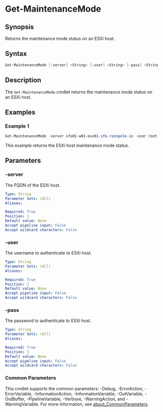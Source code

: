 # Get-MaintenanceMode

## Synopsis

Returns the maintenance mode status on an ESXi host.

## Syntax

```powershell
Get-MaintenanceMode [-server] <String> [-user] <String> [-pass] <String> [<CommonParameters>]
```

## Description

The `Get-MaintenanceMode` cmdlet returns the maintenance mode status on an ESXi host.

## Examples

### Example 1

```powershell
Get-MaintenanceMode -server sfo01-w01-esx01.sfo.rainpole.io -user root -pass VMw@re1!
```

This example returns the ESXi host maintenance mode status.

## Parameters

### -server

The FQDN of the ESXi host.

```yaml
Type: String
Parameter Sets: (All)
Aliases:

Required: True
Position: 1
Default value: None
Accept pipeline input: False
Accept wildcard characters: False
```

### -user

The username to authenticate to ESXi host.

```yaml
Type: String
Parameter Sets: (All)
Aliases:

Required: True
Position: 2
Default value: None
Accept pipeline input: False
Accept wildcard characters: False
```

### -pass

The password to authenticate to ESXi host.

```yaml
Type: String
Parameter Sets: (All)
Aliases:

Required: True
Position: 3
Default value: None
Accept pipeline input: False
Accept wildcard characters: False
```

### Common Parameters

This cmdlet supports the common parameters: -Debug, -ErrorAction, -ErrorVariable, -InformationAction, -InformationVariable, -OutVariable, -OutBuffer, -PipelineVariable, -Verbose, -WarningAction, and -WarningVariable. For more information, see [about_CommonParameters](http://go.microsoft.com/fwlink/?LinkID=113216).
